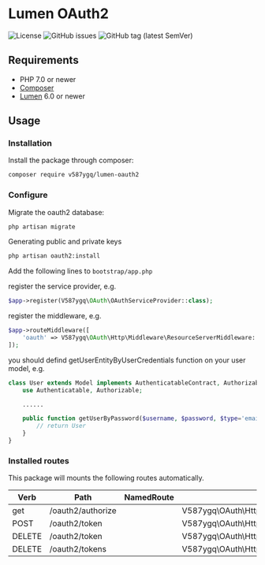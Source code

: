 # Lumen OAuth2

![License](https://img.shields.io/github/license/v587ygq/lumen-oauth2)
![GitHub issues](https://img.shields.io/github/issues/v587ygq/lumen-oauth2)
![GitHub tag (latest SemVer)](https://img.shields.io/github/v/tag/v587ygq/lumen-oauth2)

## Requirements

- PHP 7.0 or newer
- [Composer](http://getcomposer.org)
- [Lumen](https://lumen.laravel.com/) 6.0 or newer

## Usage

### Installation

Install the package through composer:

```sh
composer require v587ygq/lumen-oauth2
```

### Configure

Migrate the oauth2 database:

```sh
php artisan migrate
```

Generating public and private keys

```sh
php artisan oauth2:install
```

Add the following lines to  ```bootstrap/app.php```

register the service provider, e.g.
```php
$app->register(V587ygq\OAuth\OAuthServiceProvider::class);
```

register the middleware, e.g.
```php
$app->routeMiddleware([
    'oauth' => V587ygq\OAuth\Http\Middleware\ResourceServerMiddleware::class,
]);
```

you should defind getUserEntityByUserCredentials function on your user model, e.g.

```php
class User extends Model implements AuthenticatableContract, AuthorizableContract {
    use Authenticatable, Authorizable;

    ......

    public function getUserByPassword($username, $password, $type='email') {
        // return User
    }
}
```

### Installed routes

This package will mounts the following routes automatically.

Verb | Path | NamedRoute | Controller | Action | Middleware
--- | --- | --- | --- | --- | ---
get | /oauth2/authorize | | V587ygq\OAuth\Http\Controllers\AuthorizeController | __invoke |
POST | /oauth2/token | | V587ygq\OAuth\Http\Controllers\AccessTokenController | __invoke |
DELETE | /oauth2/token | | V587ygq\OAuth\Http\Controllers\AccessTokenController | deleteToken | V587ygq\OAuth\Http\Middleware\ResourceServerMiddleware |
DELETE | /oauth2/tokens | | V587ygq\OAuth\Http\Controllers\AccessTokenController | deleteTokens | V587ygq\OAuth\Http\Middleware\ResourceServerMiddleware |